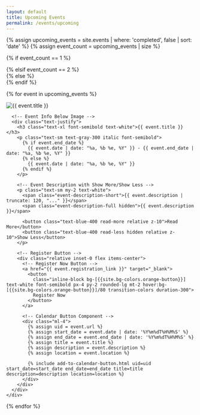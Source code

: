 ```yaml
---
layout: default
title: Upcoming Events
permalink: /events/upcoming
---
```


<div class="container pb-10 px-2 md:mx-auto">
    
   <!-- Fetch upcoming events -->
  {% assign upcoming_events = site.events | where: 'completed', false | sort: 'date' %}
  {% assign event_count = upcoming_events | size %}

  <!-- Conditionally set grid based on the number of events -->
  {% if event_count == 1 %}
    <div class="grid grid-cols-1 place-items-center gap-4 md:gap-8">
  {% elsif event_count == 2 %}
    <div class="grid grid-cols-1 md:grid-cols-2 gap-4 md:gap-8">
  {% else %}
    <div class="grid grid-cols-1 md:grid-cols-2 lg:grid-cols-3 gap-4 md:gap-8 items-start">
  {% endif %}

  {% for event in upcoming_events %}
    <div
      class="event-card relative bg-[{{site.bg-colors.darkBlue}}] p-6 rounded-2xl shadow-lg transition duration-300 hover:shadow-xl hover:scale-[1.02] cursor-pointer"
    >
      <a href="{{ event.url }}" class="absolute inset-0 block"></a>
      <!-- Event Image on Top -->
      <div class="w-full flex justify-center">
        <img
          src="{{ event.banner_image }}"
          alt="{{ event.title }}"
          class="w-full h-auto rounded-md mb-4"
        />
      </div>

      <!-- Event Info Below Image -->
      <div class="text-justify">
        <h3 class="text-xl font-semibold text-white">{{ event.title }}</h3>
        <p class="text-sm text-gray-300 italic font-semibold">
          {% if event.end_date %}
            {{ event.date | date: "%a, %b %e, %Y" }} - {{ event.end_date | date: "%a, %b %e, %Y" }}
          {% else %}
            {{ event.date | date: "%a, %b %e, %Y" }}
          {% endif %}
        </p>

        <!-- Event Description with Show More/Show Less -->
        <p class="text-sm my-2 text-white">
          <span class="event-description-short">{{ event.description | truncate: 120, "..." }}</span>
          <span class="event-description-full hidden">{{ event.description }}</span>

          <button class="text-blue-400 read-more relative z-10">Read More</button>
          <button class="text-blue-400 read-less hidden relative z-10">Show Less</button>
        </p>

        <!-- Register Button -->
        <div class="relative inset-0 flex items-center">
          <!-- Register Now Button -->
          <a href="{{ event.registration_link }}" target="_blank">
            <button
              class="inline-block bg-[{{site.bg-colors.orange-button}}] text-white font-semibold px-4 py-2 rounded-lg mt-2 hover:bg-[{{site.bg-colors.orange-button}}]/80 transition-colors duration-300">
              Register Now
            </button>
          </a>

          <!-- Calendar Button Component -->
          <div class="ml-4">
            {% assign uid = event.url %}
            {% assign start_date = event.date | date: '%Y%m%dT%H%M%S' %}
            {% assign end_date = event.end_date | date: '%Y%m%dT%H%M%S' %}
            {% assign title = event.title %}
            {% assign description = event.description %}
            {% assign location = event.location %}

            {% include add-to-calendar-button.html uid=uid start_date=start_date end_date=end_date title=title description=description location=location %}
          </div>
        </div>
      </div>
    </div>
  {% endfor %}
  </div>
</div>
